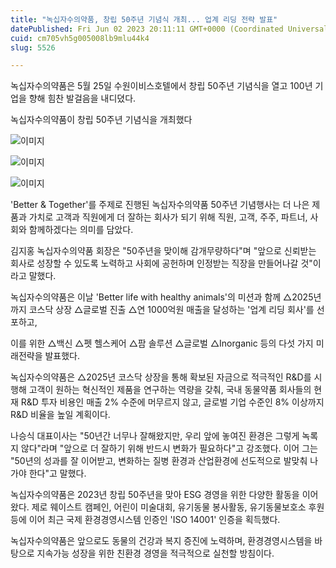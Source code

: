```yaml
---
title: "녹십자수의약품, 창립 50주년 기념식 개최... 업계 리딩 전략 발표"
datePublished: Fri Jun 02 2023 20:11:11 GMT+0000 (Coordinated Universal Time)
cuid: cm705vh5g005008lb9mlu44k4
slug: 5526

---
```



녹십자수의약품은 5월 25일 수원이비스호텔에서 창립 50주년 기념식을 열고 100년 기업을 향해 힘찬 발걸음을 내디뎠다.

녹십자수의약품이 창립 50주년 기념식을 개최했다

![이미지](https://cdn.hashnode.com/res/hashnode/image/upload/v1739258946897/3cc9024c-b1f4-4151-bcf8-88f9445b30b6.jpeg)

![이미지](https://cdn.hashnode.com/res/hashnode/image/upload/v1739258949072/23ef69b6-c09d-4776-a025-bbc20dcea930.jpeg)

![이미지](https://cdn.hashnode.com/res/hashnode/image/upload/v1739258951214/2f61d102-5438-4b54-8adc-2c92470ba293.jpeg)

'Better & Together'를 주제로 진행된 녹십자수의약품 50주년 기념행사는 더 나은 제품과 가치로 고객과 직원에게 더 잘하는 회사가 되기 위해 직원, 고객, 주주, 파트너, 사회와 함께하겠다는 의미를 담았다.

김지홍 녹십자수의약품 회장은 "50주년을 맞이해 감개무량하다"며 "앞으로 신뢰받는 회사로 성장할 수 있도록 노력하고 사회에 공헌하며 인정받는 직장을 만들어나갈 것"이라고 말했다.

녹십자수의약품은 이날 'Better life with healthy animals'의 미션과 함께 △2025년까지 코스닥 상장 △글로벌 진출 △연 1000억원 매출을 달성하는 '업계 리딩 회사'를 선포하고,

이를 위한 △백신 △펫 헬스케어 △팜 솔루션 △글로벌 △Inorganic 등의 다섯 가지 미래전략을 발표했다.

녹십자수의약품은 △2025년 코스닥 상장을 통해 확보된 자금으로 적극적인 R&D를 시행해 고객이 원하는 혁신적인 제품을 연구하는 역량을 갖춰, 국내 동물약품 회사들의 현재 R&D 투자 비용인 매출 2% 수준에 머무르지 않고, 글로벌 기업 수준인 8% 이상까지 R&D 비율을 높일 계획이다.

나승식 대표이사는 "50년간 너무나 잘해왔지만, 우리 앞에 놓여진 환경은 그렇게 녹록지 않다"라며 "앞으로 더 잘하기 위해 반드시 변화가 필요하다"고 강조했다. 이어 그는 "50년의 성과를 잘 이어받고, 변화하는 질병 환경과 산업환경에 선도적으로 발맞춰 나가야 한다"고 말했다.

녹십자수의약품은 2023년 창립 50주년을 맞아 ESG 경영을 위한 다양한 활동을 이어왔다. 제로 웨이스트 캠페인, 어린이 미술대회, 유기동물 봉사활동, 유기동물보호소 후원 등에 이어 최근 국제 환경경영시스템 인증인 'ISO 14001' 인증을 획득했다.

녹십자수의약품은 앞으로도 동물의 건강과 복지 증진에 노력하며, 환경경영시스템을 바탕으로 지속가능 성장을 위한 친환경 경영을 적극적으로 실천할 방침이다.